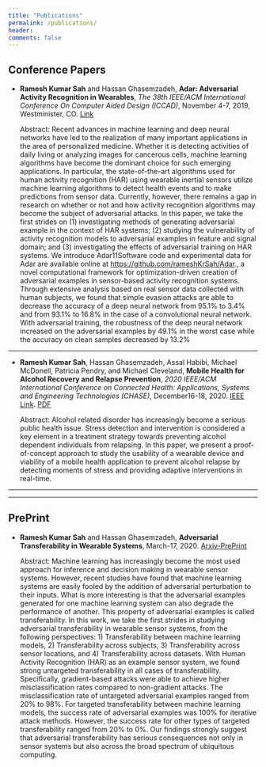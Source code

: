 ```yaml
---
title: "Publications"
permalink: /publications/
header:
comments: false
---
```


## Conference Papers
- **Ramesh Kumar Sah** and Hassan Ghasemzadeh, **Adar: Adversarial Activity Recognition in Wearables**, *The 38th IEEE/ACM International Conference On Computer Aided Design (ICCAD)*, November 4-7, 2019, Westminister, CO. [Link](https://www.semanticscholar.org/paper/Adar%3A-Adversarial-Activity-Recognition-in-Wearables-Sah-Ghasemzadeh/2e5222171b5eb8c9dd855d7bf96bf54e661ea9a1)

   Abstract: Recent advances in machine learning and deep neural networks have led to the realization of many important applications in the area of personalized medicine. Whether it is detecting activities of daily living or analyzing images for cancerous cells, machine learning algorithms have become the dominant choice for such emerging applications. In particular, the state-of-the-art algorithms used for human activity recognition (HAR) using wearable inertial sensors utilize machine learning algorithms to detect health events and to make predictions from sensor data. Currently, however, there remains a gap in research on whether or not and how activity recognition algorithms may become the subject of adversarial attacks. In this paper, we take the first strides on (1) investigating methods of generating adversarial example in the context of HAR systems; (2) studying the vulnerability of activity recognition models to adversarial examples in feature and signal domain; and (3) investigating the effects of adversarial training on HAR systems. We introduce Adar11Software code and experimental data for Adar are available online at https://github.com/rameshKrSah/Adar., a novel computational framework for optimization-driven creation of adversarial examples in sensor-based activity recognition systems. Through extensive analysis based on real sensor data collected with human subjects, we found that simple evasion attacks are able to decrease the accuracy of a deep neural network from 95.1% to 3.4% and from 93.1% to 16.8% in the case of a convolutional neural network. With adversarial training, the robustness of the deep neural network increased on the adversarial examples by 49.1% in the worst case while the accuracy on clean samples decreased by 13.2%

***

- **Ramesh Kumar Sah**, Hassan Ghasemzadeh, Assal Habibi, Michael McDonell, Patricia Pendry, and Michael Cleveland, **Mobile Health for Alcohol Recovery and Relapse Prevention**, *2020 IEEE/ACM International Conference on Connected Health: Applications, Systems and Engineering Technologies (CHASE)*, December16-18, 2020. [IEEE Link](https://ieeexplore.ieee.org/abstract/document/9327931). [PDF](../assets/files/stress_poster.pdf)

   Abstract: Alcohol related disorder has increasingly become a serious public health issue. Stress detection and intervention is considered a key element in a treatment strategy towards preventing alcohol dependent individuals from relapsing. In this paper, we present a proof-of-concept approach to study the usability of a wearable device and viability of a mobile health application to prevent alcohol relapse by detecting moments of stress and providing adaptive interventions in real-time.

***
***
## PrePrint 
+ **Ramesh Kumar Sah** and Hassan Ghasemzadeh, **Adversarial Transferability in Wearable Systems**, March-17, 2020. [Arxiv-PrePrint](https://arxiv.org/abs/2003.07982)

   Abstract: Machine learning has increasingly become the most used approach for inference and decision making in wearable sensor systems. However, recent studies have found that machine learning systems are easily fooled by the addition of adversarial perturbation to their inputs. What is more interesting is that the adversarial examples generated for one machine learning system can also degrade the performance of another. This property of adversarial examples is called transferability. In this work, we take the first strides in studying adversarial transferability in wearable sensor systems, from the following perspectives: 1) Transferability between machine learning models, 2) Transferability across subjects, 3) Transferability across sensor locations, and 4) Transferability across datasets. With Human Activity Recognition (HAR) as an example sensor system, we found strong untargeted transferability in all cases of transferability. Specifically, gradient-based attacks were able to achieve higher misclassification rates compared to non-gradient attacks. The misclassification rate of untargeted adversarial examples ranged from 20% to 98%. For targeted transferability between machine learning models, the success rate of adversarial examples was 100% for iterative attack methods. However, the success rate for other types of targeted transferability ranged from 20% to 0%. Our findings strongly suggest that adversarial transferability has serious consequences not only in sensor systems but also across the broad spectrum of ubiquitous computing.